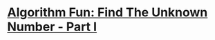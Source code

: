 # [Algorithm Fun: Find The Unknown Number - Part I](https://www.codewars.com/kata/algorithm-fun-find-the-unknown-number-part-i/)
